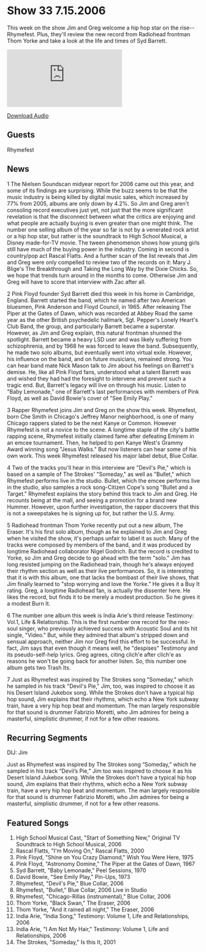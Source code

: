 # Show 33 7.15.2006
This week on the show Jim and Greg welcome a hip hop star on the rise--Rhymefest. Plus, they'll review the new record from Radiohead frontman Thom Yorke and take a look at the life and times of Syd Barrett.

![main image](http://www.soundopinions.org/images/fest/x.php)

[Download Audio](http://audio.soundopinions.org/streams/2006/07/so_20060715.m3u)

## Guests
Rhymefest

## News
1 The Nielsen Soundscan midyear report for 2006 came out this year, and some of its findings are surprising. While the buzz seems to be that the music industry is being killed by digital music sales, which increased by 77% from 2005, albums are only down by 4.2%. So Jim and Greg aren't consoling record executives just yet, not just that the more significant revelation is that the disconnect between what the critics are enjoying and what people are actually buying is even greater than one might think. The number one selling album of the year so far is not by a venerated rock artist or a hip hop star, but rather is the soundtrack to High School Musical, a Disney made-for-TV movie. The tween phenomenon shows how young girls still have much of the buying power in the industry. Coming in second is country/pop act Rascal Flatts. And a further scan of the list reveals that Jim and Greg were only compelled to review two of the records on it: Mary J. Blige's The Breakthrough and Taking the Long Way by the Dixie Chicks. So, we hope that trends turn around in the months to come. Otherwise Jim and Greg will have to score that interview with Zac after all. 

2 Pink Floyd founder Syd Barrett died this week in his home in Cambridge, England. Barrett started the band, which he named after two American bluesmen, Pink Anderson and Floyd Council, in 1965. After releasing The Piper at the Gates of Dawn, which was recorded at Abbey Road the same year as the other British psychedelic hallmark, Sgt. Pepper's Lonely Heart's Club Band, the group, and particularly Barrett became a superstar. However, as Jim and Greg explain, this natural frontman shunned the spotlight. Barrett became a heavy LSD user and was likely suffering from schizophrenia, and by 1968 he was forced to leave the band. Subsequently, he made two solo albums, but eventually went into virtual exile. However, his influence on the band, and on future musicians, remained strong. You can hear band mate Nick Mason talk to Jim about his feelings on Barrett's demise. He, like all Pink Floyd fans, understood what a talent Barrett was and wished they had had the foresight to intervene and prevent such a tragic end. But, Barrett's legacy will live on through his music. Listen to "Baby Lemonade," one of Barrett's last performances with members of Pink Floyd, as well as David Bowie's cover of "See Emily Play."

3 Rapper Rhymefest joins Jim and Greg on the show this week. Rhymefest, born Che Smith in Chicago's Jeffrey Manor neighborhood, is one of many Chicago rappers slated to be the next Kanye or Common. However Rhymefest is not a novice to the scene. A longtime staple of the city's battle rapping scene, Rhymefest initially claimed fame after defeating Eminem in an emcee tournament. Then, he helped to pen Kanye West's Grammy Award winning song "Jesus Walks." But now listeners can hear some of his own work. This week Rhymefest released his major label debut, Blue Collar.

4 Two of the tracks you'll hear in this interview are "Devil's Pie," which is based on a sample of The Strokes' "Someday," as well as "Bullet," which Rhymefest performs live in the studio. Bullet, which the emcee performs live in the studio, also samples a rock song-Citizen Cope's song "Bullet and a Target." Rhymefest explains the story behind this track to Jim and Greg. He recounts being at the mall, and seeing a promotion for a brand new Hummer. However, upon further investigation, the rapper discovers that this is not a sweepstakes he is signing up for, but rather the U.S. Army.

5 Radiohead frontman Thom Yorke recently put out a new album, The Eraser. It's his first solo album, though as he explained to Jim and Greg when he visited the show, it's perhaps unfair to label it as such. Many of the tracks were composed by members of the band, and it was produced by longtime Radiohead collaborator Nigel Godrich. But the record is credited to Yorke, so Jim and Greg decide to go ahead with the term "solo." Jim has long resisted jumping on the Radiohead train, though he's always enjoyed their rhythm section as well as their live performances. So, it is interesting that it is with this album, one that lacks the bombast of their live shows, that Jim finally learned to "stop worrying and love the Yorke." He gives it a Buy It rating. Greg, a longtime Radiohead fan, is actually the dissenter here. He likes the record, but finds it to be merely a modest production. So he gives it a modest Burn It.

6 The number one album this week is India Arie's third release Testimony: Vol.1, Life & Relationship. This is the first number one record for the neo-soul singer, who previously achieved success with Acoustic Soul and its hit single, "Video." But, while they admired that album's stripped down and sensual approach, neither Jim nor Greg find this effort to be successful. In fact, Jim says that even though it means well, he "despises" Testimony and its pseudo-self-help lyrics. Greg agrees, citing clich'e after clich'e as reasons he won't be going back for another listen. So, this number one album gets two Trash Its.

7 Just as Rhymefest was inspired by The Strokes song "Someday," which he sampled in his track "Devil's Pie," Jim, too, was inspired to choose it as his Desert Island Jukebox song. While the Strokes don't have a typical hip hop sound, Jim explains that their rhythms, which echo a New York subway train, have a very hip hop beat and momentum. The man largely responsible for that sound is drummer Fabrizio Moretti, who Jim admires for being a masterful, simplistic drummer, if not for a few other reasons.

## Recurring Segments
DIJ: Jim 

Just as Rhymefest was inspired by The Strokes song “Someday,” which he sampled in his track “Devil’s Pie,” Jim too was inspired to choose it as his Desert Island Jukebox song. While the Strokes don’t have a typical hip hop sound, Jim explains that their rhythms, which echo a New York subway train, have a very hip hop beat and momentum. The man largely responsible for that sound is drummer Fabrizio Moretti, who Jim admires for being a masterful, simplistic drummer, if not for a few other reasons.

## Featured Songs
1. High School Musical Cast, "Start of Something New," Original TV Soundtrack to High School Musical, 2006
2. Rascal Flatts, "I'm Moving On," Rascal Flatts, 2000
3. Pink Floyd, "Shine on You Crazy Diamond," Wish You Were Here, 1975
4. Pink Floyd, "Astronomy Domine," The Piper at the Gates of Dawn, 1967
5. Syd Barrett, "Baby Lemonade," Peel Sessions, 1970
6. David Bowie, "See Emily Play," Pin-Ups, 1973
7. Rhymefest, "Devil's Pie," Blue Collar, 2006
8. Rhymefest, "Bullet," Blue Collar, 2006 Live in Studio
9. Rhymefest, "Chicago-Rillas (instrumental)," Blue Collar, 2006
10. Thom Yorke, "Black Swan," The Eraser, 2006
11. Thom Yorke, "And it rained all night," The Eraser, 2006
12. India Arie, "India Song," Testimony: Volume 1, Life and Relationships, 2006
13. India Arie, "I Am Not My Hair," Testimony: Volume 1, Life and Relationships, 2006
14. The Strokes, "Someday," Is this It, 2001
